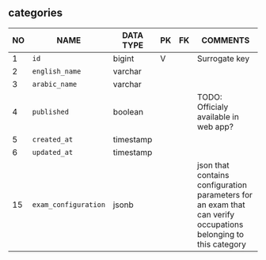 
categories
----------------------------


NO | NAME | DATA TYPE | PK | FK | COMMENTS
---|------|-----------|----|----|-------------------
1|`id` | bigint | V |  | Surrogate key
2|`english_name` | varchar |  |  | 
3|`arabic_name` | varchar |  |  | 
4|`published` | boolean |  |  | TODO: Officialy available in web app?
5|`created_at` | timestamp |  |  | 
6|`updated_at` | timestamp |  |  | 
15|`exam_configuration` | jsonb |  |  | json that contains configuration parameters for an exam that can verify occupations belonging to this category
